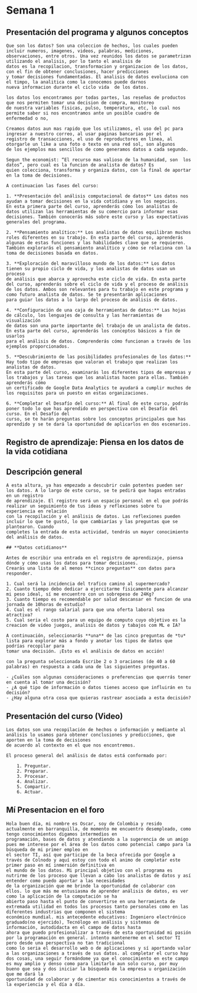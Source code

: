 # Semana 1

## Presentación del programa y algunos conceptos

    Que son los datos? Son una coleccion de hechos, los cuales pueden incluir numeros, imagenes, videos, palabras, mediciones,
    observaciones, entre otros. Una vez reunidos los datos se parametrizan utilizando el analisis, por lo tanto el analisis de
    datos es la recopilacion, transformacion y organizacion de los datos, con el fin de obtener conclusiones, hacer predicciones
    y tomar decisiones fundamentadas. El analisis de datos evoluciona con el timpo, la analitica como la conocemos puede darnos
    nueva informacion durante el ciclo vida  de los datos.

    los datos los encontramos por todas partes, las reseñas de productos que nos permiten tomar una decision de compra, monitoreo
    de nuestra variables fisicas, pulso, temperatura, etc, lo cual nos permite saber si nos encontramos ante un posible cuadro de
    enfermedad o no,

    Creamos datos aun mas rapido que los utilizamos, el uso del pc para ingresar a nuestro correo, al usar paginas bancarias por el
    registro de transacciones, el uso de reproductores en linea, al otorgarle un like a una foto o texto en una red sol, son algunos
    de los ejemplos mas sencillos de como generamos datos a cada segundo.

    Segun the economist: “El recurso mas valioso de la humanidad, son  los datos”, pero cual es la funcion de analista de datos? Es
    quien colecciona, transforma y organiza datos, con la final de aportar en la toma de decisiones.

    A continuacion las fases del curso:

    1. **Presentación del análisis computacional de datos** Los datos nos ayudan a tomar decisiones en la vida cotidiana y en los negocios.
    En esta primera parte del curso, aprenderás cómo los analistas de datos utilizan las herramientas de su comercio para informar esas
    decisiones. También conocerás más sobre este curso y las expectativas generales del programa.
    
    2. **Pensamiento analítico:** Los analistas de datos equilibran muchos roles diferentes en su trabajo. En esta parte del curso, aprenderás
    algunas de estas funciones y las habilidades clave que se requieren. También explorarás el pensamiento analítico y cómo se relaciona con la
    toma de decisiones basada en datos.
    
    3. **Exploración del maravilloso mundo de los datos:** Los datos tienen su propio ciclo de vida, y los analistas de datos usan un proceso
    de análisis que abarca y aprovecha este ciclo de vida. En esta parte del curso, aprenderás sobre el ciclo de vida y el proceso de análisis
    de los datos. Ambos son relevantes para tu trabajo en este programa y como futuro analista de datos. Se te presentarán aplicaciones
    para guiar los datos a lo largo del proceso de análisis de datos.
    
    4. **Configuración de una caja de herramientas de datos:** Las hojas de cálculo, los lenguajes de consulta y las herramientas de visualización
    de datos son una parte importante del trabajo de un analista de datos. En esta parte del curso, aprenderás los conceptos básicos a fin de usarlos
    para el análisis de datos. Comprenderás cómo funcionan a través de los ejemplos proporcionados.
    
    5. **Descubrimiento de las posibilidades profesionales de los datos:** Hay todo tipo de empresas que valoran el trabajo que realizan los analistas de datos.
    En esta parte del curso, examinarás los diferentes tipos de empresas y los trabajos y las tareas que los analistas hacen para ellas. También aprenderás cómo
    un certificado de Google Data Analytics te ayudará a cumplir muchos de los requisitos para un puesto en estas organizaciones.
    
    6. **Completar el Desafío del curso:** Al final de este curso, podrás poner todo lo que has aprendido en perspectiva con el Desafío del curso. En el Desafío del
    curso, se te harán preguntas sobre los conceptos principales que has aprendido y se te dará la oportunidad de aplicarlos en dos escenarios.

## Registro de aprendizaje: Piensa en los datos de la vida cotidiana

## Descripción general

    A esta altura, ya has empezado a descubrir cuán potentes pueden ser los datos. A lo largo de este curso, se te pedirá que hagas entradas en un registro
    de aprendizaje. El registro será un espacio personal en el que podrás realizar un seguimiento de tus ideas y reflexiones sobre tu experiencia en relación
    con la recopilación y el análisis de datos. Las reflexiones pueden incluir lo que te gustó, lo que cambiarías y las preguntas que se plantearon. Cuando
    completes la entrada de esta actividad, tendrás un mayor conocimiento del análisis de datos.
    
    ## **Datos cotidianos**
    
    Antes de escribir una entrada en el registro de aprendizaje, piensa dónde y cómo usas los datos para tomar decisiones.
    Crearás una lista de al menos **cinco preguntas** con datos para responder.
    
    1. Cual será la incidencia del trafico camino al supermercado?
    2. Cuanto tiempo debo dedicar a ejercitarme fisicamente para alcanzar mi peso ideal, sí me encuentro con un sobrepeso de 24Kg?
    3. Cuanto tiempo es recomendable por salud descansar en funcion de una jornada de 10horas de estudio?
    4. Cual es el rango salarial para que una oferta laboral sea atractiva?
    5. Cual seria el costo para un equipo de computo cuyo objetivo es la creacion de video juegos, analisis de datos y tabajos com ML e IA?
    
    A continuación, seleccionarás **una** de las cinco preguntas de *tu* lista para explorar más a fondo y anotar los tipos de datos que podrías recopilar para
    tomar una decisión. ¡Esto es el análisis de datos en acción!
    
    con la pregunta seleccionada Escribe 2 o 3 oraciones (de 40 a 60 palabras) en respuesta a cada una de las siguientes preguntas.
    
    - ¿Cuáles son algunas consideraciones o preferencias que querrás tener en cuenta al tomar una decisión?
    - ¿A qué tipo de información o datos tienes acceso que influirán en tu decisión?
    - ¿Hay alguna otra cosa que quieras rastrear asociada a esta decisión?

## Presentación del curso (Video)

    Los datos son una recopilación de hechos o información y mediante al análisis lo usamos para obtener conclusiones y predicciones, que aporten en la toma de decisiones 
    de acuerdo al contexto en el que nos encontremos.

    El proceso general del análisis de datos está conformado por:

        1. Preguntar.
        2. Preparar.
        3. Procesar.
        4. Analizar.
        5. Compartir.
        6. Actuar.

## Mí Presentacion en el foro

    Hola buen día, mi nombre es Oscar, soy de Colombia y resido actualmente en barranquilla, de momento me encuentro desempleado, como tengo conocimientos digamos intermedios en
    programación, bases de datos y atendiendo a la sugerencia de un amigo pues me interese por el área de los datos como potencial campo para la búsqueda de mi primer empleo en
    el sector TI, así que participe de la beca ofrecida por Google a través de Colnodo y aquí estoy con todo el animo de completar este primer paso en mí inmersión definitiva en
    el mundo de los datos. Mi principal objetivo con el programa es nutrirme de los proceso que llevan a cabo los analistas de datos y así entender como puedo aportar a las necesidades
    de la organización que me brinde la oportunidad de colaborar con ellos. lo que más me entusiasma de aprender análisis de datos, es ver como la aplicación de la computación se ha
    abierto paso hasta el punto de convertirse en una herramienta de extremada utilidad en todos los procesos tanto personales como en las diferentes industrias que componen el sistema
    económico mundial. mis antecedente educativos: Ingeniero electrónico graduado(no ejercido), Tecnólogo en análisis y sistemas de información, autodidacta en el campo de datos hasta
    ahora que puedo profesionalizar a través de esta oportunidad mi pasión por la programación en general. intento mantenerme en el sector TI pero desde una perspectiva no tan tradicional
    como lo seria el desarrollo web o de aplicaciones y sí aportando valor a las organizaciones a través de sus datos. al completar el curso hay dos cosas, una seguir formándome ya que el conocimiento en este campo es muy amplio y denso como para limitarlo aun solo curso, por muy bueno que sea y dos iniciar la búsqueda de la empresa u organización que me dará la
    oportunidad de colaborar y de cimentar mis conocimientos a través de la experiencia y el día a día.
